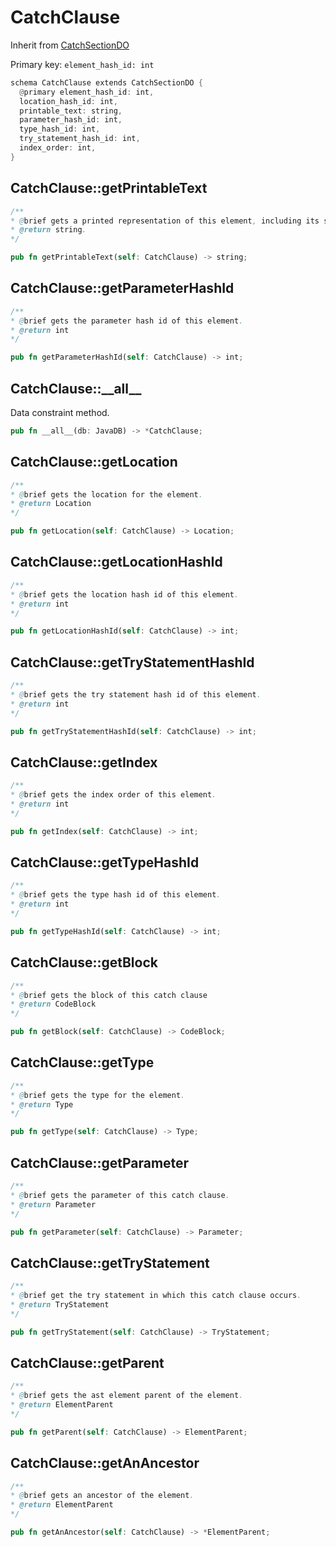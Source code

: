 # CatchClause

Inherit from [CatchSectionDO](./CatchSectionDO.md)

Primary key: `element_hash_id: int`

```rust
schema CatchClause extends CatchSectionDO {
  @primary element_hash_id: int,
  location_hash_id: int,
  printable_text: string,
  parameter_hash_id: int,
  type_hash_id: int,
  try_statement_hash_id: int,
  index_order: int,
}
```
## CatchClause::getPrintableText

```java
/**
* @brief gets a printed representation of this element, including its structure where applicable.
* @return string.
*/
```
```rust
pub fn getPrintableText(self: CatchClause) -> string;
```
## CatchClause::getParameterHashId

```java
/**
* @brief gets the parameter hash id of this element.
* @return int
*/
```
```rust
pub fn getParameterHashId(self: CatchClause) -> int;
```
## CatchClause::\_\_all\_\_

Data constraint method.

```rust
pub fn __all__(db: JavaDB) -> *CatchClause;
```
## CatchClause::getLocation

```java
/**
* @brief gets the location for the element.
* @return Location
*/
```
```rust
pub fn getLocation(self: CatchClause) -> Location;
```
## CatchClause::getLocationHashId

```java
/**
* @brief gets the location hash id of this element.
* @return int
*/
```
```rust
pub fn getLocationHashId(self: CatchClause) -> int;
```
## CatchClause::getTryStatementHashId

```java
/**
* @brief gets the try statement hash id of this element.
* @return int
*/
```
```rust
pub fn getTryStatementHashId(self: CatchClause) -> int;
```
## CatchClause::getIndex

```java
/**
* @brief gets the index order of this element.
* @return int
*/
```
```rust
pub fn getIndex(self: CatchClause) -> int;
```
## CatchClause::getTypeHashId

```java
/**
* @brief gets the type hash id of this element.
* @return int
*/
```
```rust
pub fn getTypeHashId(self: CatchClause) -> int;
```
## CatchClause::getBlock

```java
/**
* @brief gets the block of this catch clause
* @return CodeBlock 
*/
```
```rust
pub fn getBlock(self: CatchClause) -> CodeBlock;
```
## CatchClause::getType

```java
/**
* @brief gets the type for the element.
* @return Type
*/
```
```rust
pub fn getType(self: CatchClause) -> Type;
```
## CatchClause::getParameter

```java
/**
* @brief gets the parameter of this catch clause.
* @return Parameter 
*/
```
```rust
pub fn getParameter(self: CatchClause) -> Parameter;
```
## CatchClause::getTryStatement

```java
/**
* @brief get the try statement in which this catch clause occurs.
* @return TryStatement 
*/
```
```rust
pub fn getTryStatement(self: CatchClause) -> TryStatement;
```
## CatchClause::getParent

```java
/**
* @brief gets the ast element parent of the element.
* @return ElementParent 
*/
```
```rust
pub fn getParent(self: CatchClause) -> ElementParent;
```
## CatchClause::getAnAncestor

```java
/**
* @brief gets an ancestor of the element.
* @return ElementParent 
*/
```
```rust
pub fn getAnAncestor(self: CatchClause) -> *ElementParent;
```
